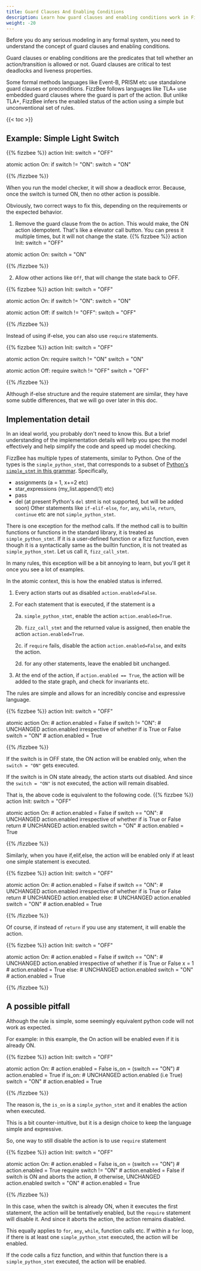 ```yaml
---
title: Guard Clauses And Enabling Conditions
description: Learn how guard clauses and enabling conditions work in FizzBee to control action transitions. This guide covers testing for deadlocks, liveness, and common pitfalls—a must-read before you start writing your first model.
weight: -20
---
```


Before you do any serious modeling in any formal system, you need to understand the concept of guard clauses and enabling conditions.

Guard clauses or enabling conditions are the predicates that tell whether an action/transition is allowed or not.
Guard clauses are critical to test deadlocks and liveness properties.

Some formal methods languages like Event-B, PRISM etc use standalone guard clauses or preconditions.
FizzBee follows languages like TLA+ use embedded guard clauses where the guard is part of the action.
But unlike TLA+, FizzBee infers the enabled status of the action using a simple but unconventional set of rules.


{{< toc >}}

## Example: Simple Light Switch

{{% fizzbee %}}
action Init:
  switch = "OFF"

atomic action On:
  if switch != "ON":
    switch = "ON"

{{% /fizzbee %}}

When you run the model checker, it will show a deadlock error. Because, once the switch is turned ON,
then no other action is possible. 

Obviously, two correct ways to fix this, depending on the requirements or the expected behavior. 
1. Remove the guard clause from the `On` action. This would make, the ON action idempotent.
   That's like a elevator call button. You can press it multiple times, but it will not change the state.
   {{% fizzbee %}}
action Init:
  switch = "OFF"

atomic action On:
    switch = "ON"

   {{% /fizzbee %}}

2. Allow other actions like `Off`, that will change the state back to OFF.

{{% fizzbee %}}
action Init:
  switch = "OFF"

atomic action On:
  if switch != "ON":
    switch = "ON"

atomic action Off:
  if switch != "OFF":
    switch = "OFF"

{{% /fizzbee %}}

Instead of using if-else, you can also use `require` statements.

{{% fizzbee %}}
action Init:
  switch = "OFF"

atomic action On:
  require switch != "ON"
  switch = "ON"

atomic action Off:
  require switch != "OFF"
  switch = "OFF"

{{% /fizzbee %}}

Although if-else structure and the require statement are similar, they have some subtle differences,
that we will go over later in this doc.

## Implementation detail
In an ideal world, you probably don't need to know this. But a brief understanding of the implementation details
will help you spec the model effectively and help simplify the code and
speed up model checking.

FizzBee has multiple types of statements, similar to Python. 
One of the types is the `simple_python_stmt`, that corresponds to a subset of [Python's `simple_stmt` in this grammar](https://docs.python.org/3/reference/grammar.html).
Specifically,
- assignments (a = 1, x+=2 etc)
- star_expressions (my_list.append(1) etc)
- pass
- del (at present Python's `del` stmt is not supported, but will be added soon)
Other statements like `if-elif-else`, `for`, `any`, `while`, `return`, `continue` etc are not `simple_python_stmt`.

There is one exception for the method calls. If the method call is to builtin functions or functions in
the standard library, it is treated as `simple_python_stmt`. 
If it is a user-defined function or a fizz function, even though it is a syntactically same as
the builtin function, it is not treated as `simple_python_stmt`. Let us call it, `fizz_call_stmt`.

In many rules, this exception will be a bit annoying to learn, 
but you'll get it once you see a lot of examples.


In the atomic context, this is how the enabled status is inferred.

1. Every action starts out as disabled `action.enabled=False`.

2. For each statement that is executed, if the statement is a

   2a. `simple_python_stmt`, enable the action `action.enabled=True`.

   2b. `fizz_call_stmt` and the returned value is assigned, then enable the action `action.enabled=True`.

   2c. if `require` fails, disable the action `action.enabled=False`, and exits the action.

   2d. for any other statements, leave the enabled bit unchanged.

3. At the end of the action, if `action.enabled == True`, the action will be added to the state graph,
   and check for invariants etc.

The rules are simple and allows for an incredibly concise and expressive language.


{{% fizzbee %}}
action Init:
  switch = "OFF"

atomic action On:           # action.enabled = False
  if switch != "ON":        # UNCHANGED action.enabled irrespective of whether if is True or False
    switch = "ON"           # action.enabled = True

{{% /fizzbee %}}

If the switch is in OFF state, the ON action will be enabled only,
when the `switch = "ON"` gets executed.

If the switch is in ON state already, the action starts out disabled. 
And since the `switch = "ON"` is not executed, the action will remain disabled.

That is, the above code is equivalent to the following code.
{{% fizzbee %}}
action Init:
  switch = "OFF"

atomic action On:           # action.enabled = False
  if switch == "ON":        # UNCHANGED action.enabled irrespective of whether if is True or False
    return                  # UNCHANGED action.enabled
  switch = "ON"             # action.enabled = True
  
{{% /fizzbee %}}

Similarly, when you have if,elif,else, the action will be enabled only if at least one simple statement is executed.

{{% fizzbee %}}
action Init:
  switch = "OFF"

atomic action On:           # action.enabled = False
  if switch == "ON":        # UNCHANGED action.enabled irrespective of whether if is True or False
    return                  # UNCHANGED action.enabled
  else:                     # UNCHANGED action.enabled
    switch = "ON"           # action.enabled = True
  
{{% /fizzbee %}}

Of course, if instead of `return` if you use any statement, it will enable the action.

{{% fizzbee %}}
action Init:
  switch = "OFF"

atomic action On:           # action.enabled = False
  if switch == "ON":        # UNCHANGED action.enabled irrespective of whether if is True or False
    x = 1                   # action.enabled = True
  else:                     # UNCHANGED action.enabled
    switch = "ON"           # action.enabled = True
  
{{% /fizzbee %}}

## A possible pitfall
Although the rule is simple, some seemingly equivalent python code will not work as expected.

For example: in this example, the On action will be enabled even if it is already ON.

{{% fizzbee %}}
action Init:
    switch = "OFF"

atomic action On:               # action.enabled = False
    is_on = (switch == "ON")    # action.enabled = True
    if is_on:                   # UNCHANGED action.enabled (i.e True)
        switch = "ON"           # action.enabled = True

{{% /fizzbee %}}

The reason is, the `is_on` is a `simple_python_stmt` and it enables the action when executed.

This is a bit counter-intuitive, but it is a design choice to keep the language simple and expressive.

So, one way to still disable the action is to use `require` statement

{{% fizzbee %}}
action Init:
    switch = "OFF"

atomic action On:               # action.enabled = False
    is_on = (switch == "ON")    # action.enabled = True
    require switch != "ON"      # action.enabled = False if switch is ON and aborts the action,
                                # otherwise, UNCHANGED action.enabled
    switch = "ON"               # action.enabled = True

{{% /fizzbee %}}

In this case, when the switch is already ON, when it executes the first statement,
the action will be tentatively enabled, but the `require` statement will disable it.
And since it aborts the action, the action remains disabled.

This equally applies to `for`, `any`, `while`, function calls etc. If within a `for` loop, 
if there is at least one `simple_python_stmt` executed, the action will be enabled.

If the code calls a fizz function, and within that function there is a `simple_python_stmt` executed,
the action will be enabled.



